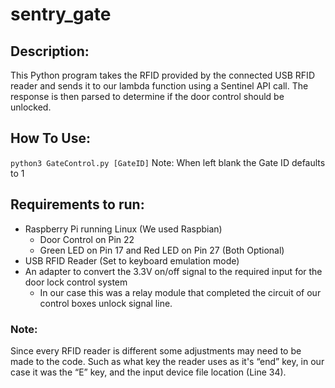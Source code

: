 # sentry_gate

## Description: 
This Python program takes the RFID provided by the connected USB RFID reader and sends it to our lambda function using a Sentinel API call. The response is then parsed to determine if the door control should be unlocked.

## How To Use:
`python3 GateControl.py [GateID]` Note: When left blank the Gate ID defaults to 1

## Requirements to run:
* Raspberry Pi running Linux (We used Raspbian) 
  * Door Control on Pin 22
  * Green LED on Pin 17 and Red LED on Pin 27 (Both Optional)
* USB RFID Reader (Set to keyboard emulation mode)
* An adapter to convert the 3.3V on/off signal to the required input for the door lock control system
  * In our case this was a relay module that completed the circuit  of our control boxes unlock signal line.

### Note:
Since every RFID reader is different some adjustments may need to be made to the code. Such as what key the reader uses as it's “end” key, in our case it was the “E” key, and the input device file location (Line 34). 
